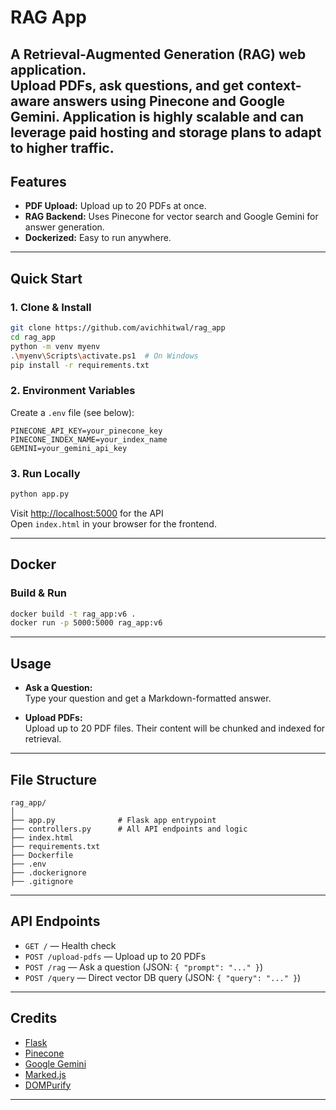 
# RAG App 

A Retrieval-Augmented Generation (RAG) web application.  
Upload PDFs, ask questions, and get context-aware answers using Pinecone and Google Gemini.
Application is highly scalable and can leverage paid hosting and storage plans to adapt to higher traffic.
---

## Features

- **PDF Upload:** Upload up to 20 PDFs at once.
- **RAG Backend:** Uses Pinecone for vector search and Google Gemini for answer generation.
- **Dockerized:** Easy to run anywhere.

---

## Quick Start

### 1. Clone & Install

```sh
git clone https://github.com/avichhitwal/rag_app
cd rag_app
python -m venv myenv
.\myenv\Scripts\activate.ps1  # On Windows
pip install -r requirements.txt
```

### 2. Environment Variables

Create a `.env` file (see below):

```
PINECONE_API_KEY=your_pinecone_key
PINECONE_INDEX_NAME=your_index_name
GEMINI=your_gemini_api_key
```

### 3. Run Locally

```sh
python app.py
```

Visit [http://localhost:5000](http://localhost:5000) for the API  
Open `index.html` in your browser for the frontend.

---

## Docker

### Build & Run

```sh
docker build -t rag_app:v6 .
docker run -p 5000:5000 rag_app:v6
```

---

## Usage

- **Ask a Question:**  
  Type your question and get a Markdown-formatted answer.

- **Upload PDFs:**  
  Upload up to 20 PDF files. Their content will be chunked and indexed for retrieval.

---

## File Structure

```
rag_app/
│
├── app.py              # Flask app entrypoint
├── controllers.py      # All API endpoints and logic
├── index.html          
├── requirements.txt
├── Dockerfile
├── .env
├── .dockerignore
├── .gitignore
```

---

## API Endpoints

- `GET /` — Health check
- `POST /upload-pdfs` — Upload up to 20 PDFs
- `POST /rag` — Ask a question (JSON: `{ "prompt": "..." }`)
- `POST /query` — Direct vector DB query (JSON: `{ "query": "..." }`)

---

## Credits

- [Flask](https://flask.palletsprojects.com/)
- [Pinecone](https://www.pinecone.io/)
- [Google Gemini](https://ai.google.dev/)
- [Marked.js](https://marked.js.org/)
- [DOMPurify](https://github.com/cure53/DOMPurify)

---

